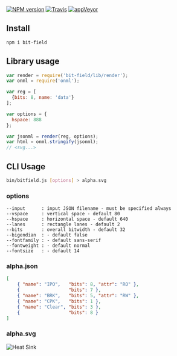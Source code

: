 [![NPM version](https://img.shields.io/npm/v/bit-field.svg)](https://www.npmjs.org/package/bit-field)
[![Travis ](https://travis-ci.org/drom/bitfield.svg?branch=master)](https://travis-ci.org/drom/bitfield)
[![appVeyor](https://ci.appveyor.com/api/projects/status/o4q4cpfclmqnxgmy?svg=true)](https://ci.appveyor.com/project/drom/bitfield)

## Install

```sh
npm i bit-field
```

## Library usage

```js
var render = require('bit-field/lib/render');
var onml = require('onml');

var reg = [
  {bits: 8, name: 'data'}
];

var options = {
  hspace: 888
};

var jsonml = render(reg, options);
var html = onml.stringify(jsonml);
// <svg...>
```

## CLI Usage

```sh
bin/bitfield.js [options] > alpha.svg
```

### options

```
--input      : input JSON filename - must be specified always
--vspace     : vertical space - default 80
--hspace     : horizontal space - default 640
--lanes      : rectangle lanes - default 2
--bits       : overall bitwidth - default 32
--bigendian  : - default false
--fontfamily : - default sans-serif
--fontweight : - default normal
--fontsize   : - default 14
```

### alpha.json

```json
[
    { "name": "IPO",   "bits": 8, "attr": "RO" },
    {                  "bits": 7 },
    { "name": "BRK",   "bits": 5, "attr": "RW" },
    { "name": "CPK",   "bits": 1 },
    { "name": "Clear", "bits": 3 },
    {                  "bits": 8 }
]
```
### alpha.svg

![Heat Sink](https://rawgit.com/drom/bitfield/master/test/alpha.svg)
